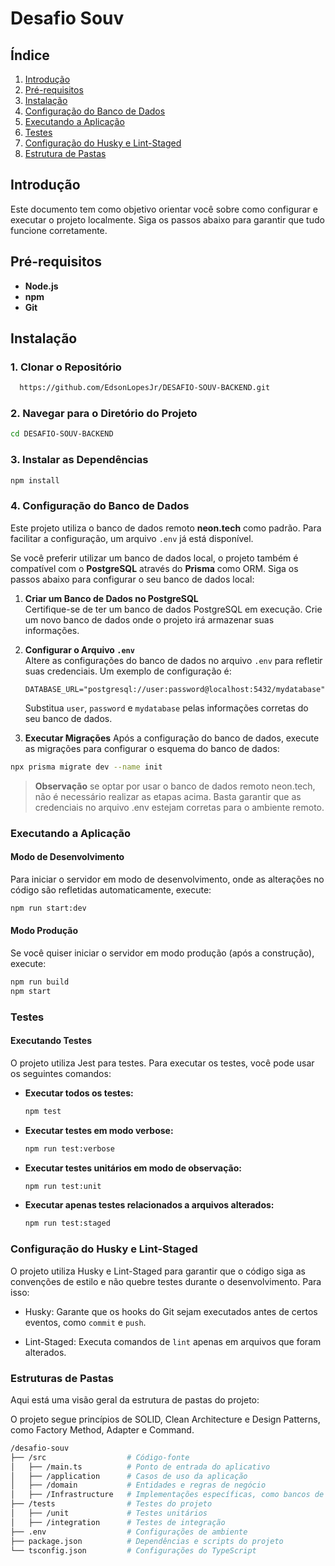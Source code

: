 # Desafio Souv

## Índice

1. [Introdução](#introdução)
2. [Pré-requisitos](#pré-requisitos)
3. [Instalação](#instalação)
4. [Configuração do Banco de Dados](#configuração-do-banco-de-dados)
5. [Executando a Aplicação](#executando-a-aplicação)
6. [Testes](#testes)
7. [Configuração do Husky e Lint-Staged](#configuração-do-husky-e-lint-Staged)
8. [Estrutura de Pastas](#estrutura-de-pastas)

## Introdução

Este documento tem como objetivo orientar você sobre como configurar e executar o projeto localmente. Siga os passos abaixo para garantir que tudo funcione corretamente.

## Pré-requisitos

- **Node.js**
- **npm**
- **Git**

## Instalação

### 1. Clonar o Repositório

```bash
  https://github.com/EdsonLopesJr/DESAFIO-SOUV-BACKEND.git
```

### 2. Navegar para o Diretório do Projeto

```bash
cd DESAFIO-SOUV-BACKEND
```

### 3. Instalar as Dependências

```bash
npm install
```

### 4. Configuração do Banco de Dados

Este projeto utiliza o banco de dados remoto **neon.tech** como padrão. Para facilitar a configuração, um arquivo `.env` já está disponível.

Se você preferir utilizar um banco de dados local, o projeto também é compatível com o **PostgreSQL** através do **Prisma** como ORM. Siga os passos abaixo para configurar o seu banco de dados local:

1. **Criar um Banco de Dados no PostgreSQL**  
   Certifique-se de ter um banco de dados PostgreSQL em execução. Crie um novo banco de dados onde o projeto irá armazenar suas informações.

2. **Configurar o Arquivo `.env`**  
   Altere as configurações do banco de dados no arquivo `.env` para refletir suas credenciais. Um exemplo de configuração é:

   ```env
   DATABASE_URL="postgresql://user:password@localhost:5432/mydatabase"
   ```

   Substitua `user`, `password` e `mydatabase` pelas informações corretas do seu banco de dados.

3. **Executar Migrações**
   Após a configuração do banco de dados, execute as migrações para configurar o esquema do banco de dados:

```bash
npx prisma migrate dev --name init
```

> **Observação**
> se optar por usar o banco de dados remoto neon.tech, não é necessário realizar as etapas acima. Basta garantir que as credenciais no arquivo .env estejam corretas para o ambiente remoto.

### Executando a Aplicação

#### **Modo de Desenvolvimento**

Para iniciar o servidor em modo de desenvolvimento, onde as alterações no código são refletidas automaticamente, execute:

```bash
npm run start:dev
```

#### **Modo Produção**

Se você quiser iniciar o servidor em modo produção (após a construção), execute:

```bash
npm run build
npm start
```

### Testes

#### Executando Testes

O projeto utiliza Jest para testes. Para executar os testes, você pode usar os seguintes comandos:

- **Executar todos os testes:**

  ```bash
  npm test
  ```

- **Executar testes em modo verbose:**

  ```bash
  npm run test:verbose
  ```

- **Executar testes unitários em modo de observação:**

  ```bash
  npm run test:unit
  ```

- **Executar apenas testes relacionados a arquivos alterados:**

  ```bash
  npm run test:staged
  ```

### Configuração do Husky e Lint-Staged

O projeto utiliza Husky e Lint-Staged para garantir que o código siga as convenções de estilo e não quebre testes durante o desenvolvimento. Para isso:

- Husky: Garante que os hooks do Git sejam executados antes de certos eventos, como `commit` e `push`.

- Lint-Staged: Executa comandos de `lint` apenas em arquivos que foram alterados.

### Estruturas de Pastas

Aqui está uma visão geral da estrutura de pastas do projeto:

O projeto segue princípios de SOLID, Clean Architecture e Design Patterns, como Factory Method, Adapter e Command.

```bash
/desafio-souv
├── /src                  # Código-fonte
│   ├── /main.ts          # Ponto de entrada do aplicativo
│   ├── /application      # Casos de uso da aplicação
│   ├── /domain           # Entidades e regras de negócio
│   ├── /Infrastructure   # Implementações específicas, como bancos de dados e API
├── /tests                # Testes do projeto
│   ├── /unit             # Testes unitários
│   ├── /integration      # Testes de integração
├── .env                  # Configurações de ambiente
├── package.json          # Dependências e scripts do projeto
└── tsconfig.json         # Configurações do TypeScript
```
